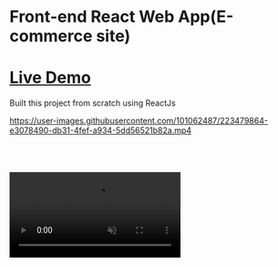 
<h1>Front-end React Web App(E-commerce site)</h1>

<h1><a href = "https://e-comm-byabhishek.netlify.app/">Live Demo</a></h1>

<div class = "project-info">
    <p>Built this project from scratch using ReactJs</p>
</div>


https://user-images.githubusercontent.com/101062487/223479864-e3078490-db31-4fef-a934-5dd56521b82a.mp4

<br>
<br>
<br>

<video autoPlay = "autoplay" muted loop className = "video">
        <source src = "https://user-images.githubusercontent.com/101062487/223479864-e3078490-db31-4fef-a934-5dd56521b82a.mp4" type = "video/mp4"></source>
</video>
